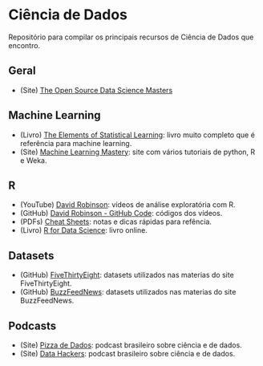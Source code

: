 # Ciência de Dados

Repositório para compilar os principais recursos de Ciência de Dados que encontro.

## Geral
* (Site) [The Open Source Data Science Masters](http://datasciencemasters.org/)

## Machine Learning

* (Livro) [The Elements of Statistical Learning](https://web.stanford.edu/~hastie/ElemStatLearn/): livro muito completo que é referência para machine learning.
* (Site) [Machine Learning Mastery](https://machinelearningmastery.com/start-here): site com vários tutoriais de python, R e Weka.

## R

* (YouTube) [David Robinson](https://www.youtube.com/user/safe4democracy/videos): vídeos de análise exploratória com R. 
* (GitHub) [David Robinson - GitHub Code](https://github.com/dgrtwo/data-screencasts): códigos dos vídeos. 
* (PDFs) [Cheat Sheets](https://github.com/jhklarcher/ressources/tree/master/cheat_sheets/R): notas e dicas rápidas para refência.
* (Livro) [R for Data Science](https://r4ds.had.co.nz/): livro online.

## Datasets

* (GitHub) [FiveThirtyEight](https://github.com/fivethirtyeight/data): datasets utilizados nas materias do site FiveThirtyEight.
* (GitHub) [BuzzFeedNews](https://github.com/BuzzFeedNews/everything): datasets utilizados nas materias do site BuzzFeedNews.

## Podcasts
* (Site) [Pizza de Dados](https://pizzadedados.com/): podcast brasileiro sobre ciência e de dados.
* (Site) [Data Hackers](https://datahackers.com.br/): podcast brasileiro sobre ciência e de dados.
